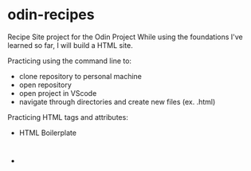 # odin-recipes

Recipe Site project for the Odin Project
While using the foundations I've learned so far, I will
build a HTML site.

Practicing using the command line to:
* clone repository to personal machine
* open repository
* open project in VScode
* navigate through directories and create new files (ex. .html)

Practicing HTML tags and attributes:
* HTML Boilerplate
* <h1> 
